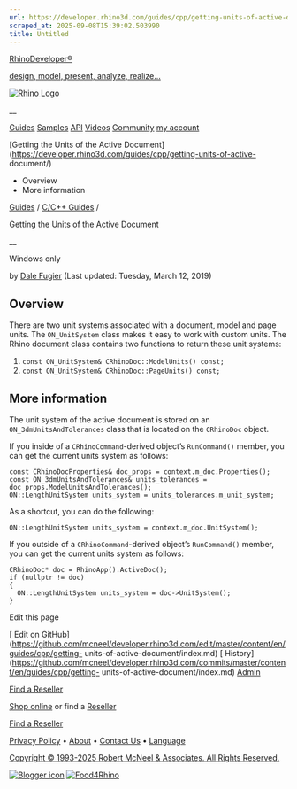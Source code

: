```yaml
---
url: https://developer.rhino3d.com/guides/cpp/getting-units-of-active-document/
scraped_at: 2025-09-08T15:39:02.503990
title: Untitled
---
```


[RhinoDeveloper®](/)

[design, model, present, analyze, realize...](/)

[![Rhino Logo](https://developer.rhino3d.com/images/rhinodevlogo.png)](/)

__

[Guides](https://developer.rhino3d.com/guides)
[Samples](https://developer.rhino3d.com/samples)
[API](https://developer.rhino3d.com/api)
[Videos](https://developer.rhino3d.com/videos)
[Community](https://discourse.mcneel.com/c/rhino-developer) [my account
](https://www.rhino3d.com/my-account/ "Manage your account, licenses, and
teams")

[Getting the Units of the Active
Document](https://developer.rhino3d.com/guides/cpp/getting-units-of-active-
document/)

  * Overview
  * More information

[Guides](https://developer.rhino3d.com/en/guides/) / [C/C++
Guides](https://developer.rhino3d.com/en/guides/cpp/) /

Getting the Units of the Active Document

__

Windows only

by [Dale Fugier](https://discourse.mcneel.com/u/dale/) (Last updated: Tuesday,
March 12, 2019)

## Overview

There are two unit systems associated with a document, model and page units.
The `ON_UnitSystem` class makes it easy to work with custom units. The Rhino
document class contains two functions to return these unit systems:

  1. `const ON_UnitSystem& CRhinoDoc::ModelUnits() const;`
  2. `const ON_UnitSystem& CRhinoDoc::PageUnits() const;`

## More information

The unit system of the active document is stored on an
`ON_3dmUnitsAndTolerances` class that is located on the `CRhinoDoc` object.

If you inside of a `CRhinoCommand`-derived object’s `RunCommand()` member, you
can get the current units system as follows:

    
    
    const CRhinoDocProperties& doc_props = context.m_doc.Properties();
    const ON_3dmUnitsAndTolerances& units_tolerances = doc_props.ModelUnitsAndTolerances();
    ON::LengthUnitSystem units_system = units_tolerances.m_unit_system;
    

As a shortcut, you can do the following:

    
    
    ON::LengthUnitSystem units_system = context.m_doc.UnitSystem();
    

If you outside of a `CRhinoCommand`-derived object’s `RunCommand()` member,
you can get the current units system as follows:

    
    
    CRhinoDoc* doc = RhinoApp().ActiveDoc();
    if (nullptr != doc)
    {
      ON::LengthUnitSystem units_system = doc->UnitSystem();
    }
    

Edit this page

[ Edit on
GitHub](https://github.com/mcneel/developer.rhino3d.com/edit/master/content/en/guides/cpp/getting-
units-of-active-document/index.md) [
History](https://github.com/mcneel/developer.rhino3d.com/commits/master/content/en/guides/cpp/getting-
units-of-active-document/index.md) [
Admin](https://developer.rhino3d.com/admin)

[Find a Reseller](https://www.rhino3d.com/sales)

[Shop online](https://www.rhino3d.com/store) or find a
[Reseller](https://www.rhino3d.com/sales)

[Find a Reseller](https://www.rhino3d.com/sales)

[Privacy Policy](https://www.rhino3d.com/privacy) •
[About](https://www.rhino3d.com/mcneel/about) • [Contact
Us](https://www.rhino3d.com/mcneel/contact) • [
Language](https://www.rhino3d.com/language "Change to a different region or
language")

[Copyright © 1993-2025 Robert McNeel & Associates. All Rights
Reserved.](https://www.rhino3d.com/mcneel/about)

[](https://www.facebook.com/McNeelRhinoceros/)
[](https://twitter.com/bobmcneel) [](https://www.linkedin.com/groups/75313/)
[](https://www.youtube.com/user/RhinoGuide/videos) [](https://vimeo.com/rhino)
[![Blogger
icon](https://developer.rhino3d.com/images/blogger.svg)](http://blog.rhino3d.com/)
[![Food4Rhino](https://developer.rhino3d.com/images/f4r_icon_01.svg)](https://www.food4rhino.com)

